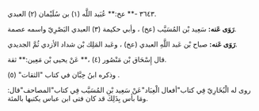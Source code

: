 ٣٦٤٣ -** عخ:** عُبَيد اللَّه (١) بن سُلَيْمان (٢) العبدي.

**رَوَى عَنه:** سَعِيد بْن المُسَيَّب (عخ) ، وأبي حكيمة (٣) العبدي البَصْرِيّ واسمه عصمة.

**رَوَى عَنه:** صباح بْن عَبد اللَّهِ العبدي (عخ) ، وعَبد المَلِك بْن شداد الأزدي ثُمَّ الجديدي.

قال إِسْحَاق بْن مَنْصُور (٤) ،** عَنْ يحيى بْن مَعِين:** ثقة.

وذكره ابنُ حِبَّان في كتاب "الثقات" (٥) .

روى له الْبُخَارِيّ فِي كتاب"أفعال الْعِبَاد"عَنْ سَعِيد بْن المُسَيَّب فِي كتاب"المصاحف"قال: ومَا بأس بِذَلِكَ قد كان فتى ابن عباس يكتبها بالمئة.